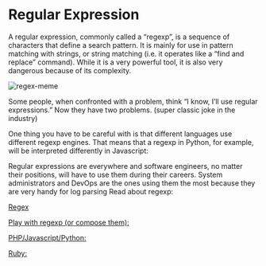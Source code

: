 # Regular Expression
A regular expression, commonly called a “regexp”, is a sequence of characters that define a search pattern.  It is mainly for use in pattern matching with strings, or string matching (i.e. it operates like a “find and replace” command). While it is a very powerful tool, it is also very dangerous because of its complexity.

![regex-meme](https://intranet.alxswe.com/images/contents/sysadmin/concepts/29/regex_now_2_problems.jpg)

Some people, when confronted with a problem, think “I know, I’ll use regular expressions.”   Now they have two problems. (super classic joke in the industry)

One thing you have to be careful with is that different languages use different regexp engines. That means that a regexp in Python, for example, will be interpreted differently in Javascript:

Regular expressions are everywhere and software engineers, no matter their positions, will have to use them during their careers. System administrators and DevOps are the ones using them the most because they are very handy for log parsing
Read about regexp:

[Regex](http://www.regular-expressions.info/)

[Play with regexp (or compose them):](http://www.w3schools.com/jsref/jsref_obj_regexp.asp)

[PHP/Javascript/Python:](https://regex101.com/)

[Ruby:](http://rubular.com/)

